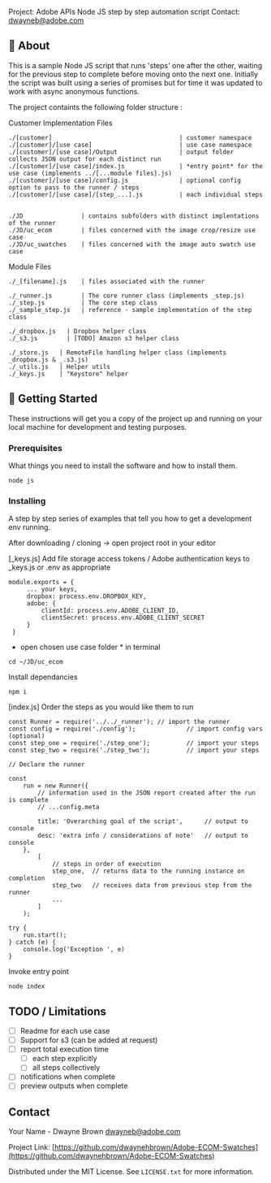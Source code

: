 Project: Adobe APIs Node JS step by step automation script
Contact: dwayneb@adobe.com

## 🧐 About <a name = "about"></a>

This is a sample Node JS script that runs 'steps' one after the other, waiting for the previous step to complete before moving onto the next one.
Initially the script was built using a series of promises but for time it was updated to work with async anonymous functions. 

The project containts the following folder structure : 

Customer Implementation Files
```
./[customer]                                   | customer namespace
./[customer]/[use case]                        | use case namespace
./[customer]/[use case]/Output                 | output folder collects JSON output for each distinct run 
./[customer]/[use case]/index.js               | *entry point* for the use case (implements ../[...module files].js)
./[customer]/[use case]/config.js              | optional config option to pass to the runner / steps 
./[customer]/[use case]/[step_...].js          | each individual steps


./JD                | contains subfolders with distinct implentations of the runner
./JD/uc_ecom        | files concerned with the image crop/resize use case
./JD/uc_swatches    | files concerned with the image auto swatch use case
```

Module Files
```
./_[filename].js    | files associated with the runner

./_runner.js        | The core runner class (implements _step.js)
./_step.js          | The core step class 
./_sample_step.js   | reference - sample implementation of the step class 

./_dropbox.js   | Dropbox helper class 
./_s3.js        | [TODO] Amazon s3 helper class 

./_store.js   | RemoteFile handling helper class (implements _dropbox.js & _.s3.js)
./_utils.js   | Helper utils 
./_keys.js    | "Keystore" helper 
```

## 🏁 Getting Started <a name = "getting_started"></a>

These instructions will get you a copy of the project up and running on your local machine for development and testing purposes. 

### Prerequisites

What things you need to install the software and how to install them.

```
node js
```

### Installing

A step by step series of examples that tell you how to get a development env running.

After downloading / cloning -> open project root in your editor 

[_keys.js] Add file storage access tokens / Adobe authentication keys to _keys.js or .env as appropriate

```
module.exports = {
     ... your keys,
     dropbox: process.env.DROPBOX_KEY,
     adobe: {
         clientId: process.env.ADOBE_CLIENT_ID,
         clientSecret: process.env.ADOBE_CLIENT_SECRET
     }
 }
```

* open chosen use case folder * in terminal

```
cd ~/JD/uc_ecom
```

Install dependancies 

```
npm i 
```


[index.js] Order the steps as you would like them to run

```
const Runner = require('../../_runner'); // import the runner 
const config = require('./config');              // import config vars (optional)
const step_one = require('./step_one');          // import your steps
const step_two = require('./step_two');          // import your steps

// Declare the runner

const
    run = new Runner({
        // information used in the JSON report created after the run is complete
        // ...config.meta

        title: 'Overarching goal of the script',      // output to console
        desc: 'extra info / considerations of note'   // output to console
    },
        [
            // steps in order of execution
            step_one,  // returns data to the running instance on completion
            step_two   // receives data from previous step from the runner
            ... 
        ]
    );

try {
    run.start();
} catch (e) {
    console.log('Exception ', e)
}
```

Invoke entry point

```
node index
```

## TODO / Limitations

- [ ] Readme for each use case 
- [ ] Support for s3 (can be added at request)  
- [ ] report total execution time
  - [ ] each step explicitly
  - [ ] all steps collectively
- [ ] notifications when complete
- [ ] preview outputs when complete

<!-- CONTACT -->
## Contact

Your Name - Dwayne Brown dwayneb@adobe.com

Project Link: [https://github.com/dwaynehbrown/Adobe-ECOM-Swatches](https://github.com/dwaynehbrown/Adobe-ECOM-Swatches)

Distributed under the MIT License. See `LICENSE.txt` for more information.




